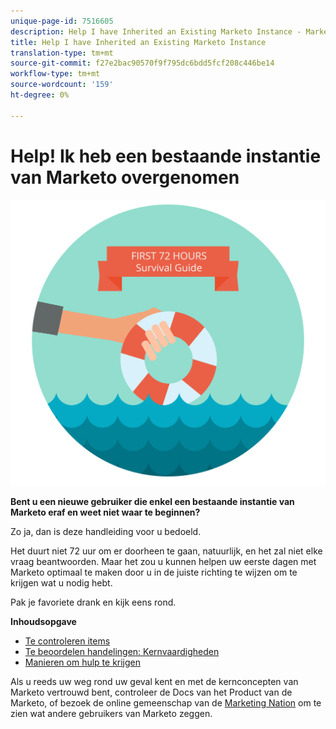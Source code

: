 ```yaml
---
unique-page-id: 7516605
description: Help I have Inherited an Existing Marketo Instance - Marketo Docs - Product Documentation
title: Help I have Inherited an Existing Marketo Instance
translation-type: tm+mt
source-git-commit: f27e2bac90570f9f795dc6bdd5fcf208c446be14
workflow-type: tm+mt
source-wordcount: '159'
ht-degree: 0%

---
```



# Help! Ik heb een bestaande instantie van Marketo overgenomen

![](assets/help-ive-inherited-an-existing-marketo-instance.png)

**Bent u een nieuwe gebruiker die enkel een bestaande instantie van Marketo eraf en weet niet waar te beginnen?**

Zo ja, dan is deze handleiding voor u bedoeld.

Het duurt niet 72 uur om er doorheen te gaan, natuurlijk, en het zal niet elke vraag beantwoorden. Maar het zou u kunnen helpen uw eerste dagen met Marketo optimaal te maken door u in de juiste richting te wijzen om te krijgen wat u nodig hebt.

Pak je favoriete drank en kijk eens rond.

**Inhoudsopgave**

* [Te controleren items](/help/marketo/getting-started/inheriting-a-marketo-instance/items-to-check-off.md)
* [Te beoordelen handelingen: Kernvaardigheden](/help/marketo/getting-started/inheriting-a-marketo-instance/things-to-review-core-skills.md)
* [Manieren om hulp te krijgen](/help/marketo/getting-started/inheriting-a-marketo-instance/ways-to-get-help.md)

Als u reeds uw weg rond uw geval kent en met de kernconcepten van Marketo vertrouwd bent, controleer de Docs van het Product van de Marketo, of bezoek de online gemeenschap van de [Marketing Nation](https://nation.marketo.com/) om te zien wat andere gebruikers van Marketo zeggen.
